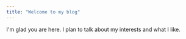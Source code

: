 ```yaml
---
title: "Welcome to my blog"
---
```


I'm glad you are here. I plan to talk about my interests and what I like.
